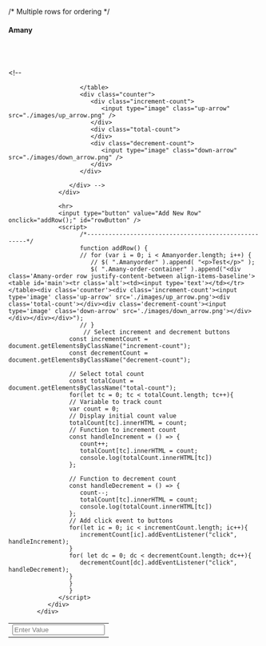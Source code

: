 /* Multiple rows for ordering */
            <div class="col-md-4">
               <div id="white_bg" class="works_box">
                  <h4>Amany</h4>
                  <br>
                  <br>
                  <br>
                  <div class="Amany-order-container">
                     <!-- <div class="Amany-order row justify-content-between align-items-baseline">
                        <table id="main">
                           <tr class="alt" id="row">
                              <td><input type="text" placeholder="Enter Value"> </td>
                           </tr>
                           
                        </table>
                        <div class="counter">
                           <div class="increment-count">
                              <input type="image" class="up-arrow" src="./images/up_arrow.png" />
                           </div>
                           <div class="total-count">
                           </div>
                           <div class="decrement-count">
                              <input type="image" class="down-arrow" src="./images/down_arrow.png" />
                           </div>
                        </div>
                        
                     </div> -->
                  </div>

                  <hr>
                  <input type="button" value="Add New Row" onclick="addRow();" id="rowButton" />
                  <script>
                        /*-----------------------------------------------------*/
                        function addRow() {
                        // for (var i = 0; i < Amanyorder.length; i++) {
                           // $( ".Amanyorder" ).append( "<p>Test</p>" );
                           $( ".Amany-order-container" ).append("<div class='Amany-order row justify-content-between align-items-baseline'><table id='main'><tr class='alt'><td><input type='text'></td></tr></table><div class='counter'><div class='increment-count'><input type='image' class='up-arrow' src='./images/up_arrow.png'><div class='total-count'></div><div class='decrement-count'><input type='image' class='down-arrow' src='./images/down_arrow.png'></div></div></div></div>");
                        // }
                         // Select increment and decrement buttons
                     const incrementCount = document.getElementsByClassName("increment-count");
                     const decrementCount = document.getElementsByClassName("decrement-count");

                     // Select total count
                     const totalCount = document.getElementsByClassName("total-count");
                     for(let tc = 0; tc < totalCount.length; tc++){
                     // Variable to track count
                     var count = 0;
                     // Display initial count value
                     totalCount[tc].innerHTML = count;
                     // Function to increment count
                     const handleIncrement = () => {
                        count++;
                        totalCount[tc].innerHTML = count;
                        console.log(totalCount.innerHTML[tc])
                     };
                     
                     // Function to decrement count
                     const handleDecrement = () => {
                        count--;
                        totalCount[tc].innerHTML = count;
                        console.log(totalCount.innerHTML[tc])
                     };
                     // Add click event to buttons
                     for(let ic = 0; ic < incrementCount.length; ic++){
                        incrementCount[ic].addEventListener("click", handleIncrement);
                     }
                     for( let dc = 0; dc < decrementCount.length; dc++){
                        decrementCount[dc].addEventListener("click", handleDecrement);
                     }
                     }
                     }
                  </script>
               </div>
            </div>
